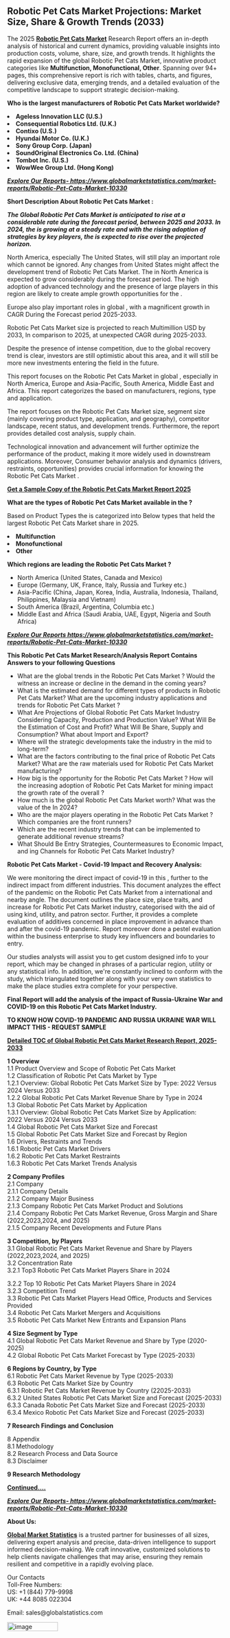 <h2><strong>Robotic Pet Cats Market Projections: Market Size, Share & Growth Trends (2033)</strong></h2><p>The 2025 <strong><a href="https://www.globalmarketstatistics.com/market-reports/Robotic-Pet-Cats-Market-10330">Robotic Pet Cats Market</a></strong> Research Report offers an in-depth analysis of historical and current dynamics, providing valuable insights into production costs, volume, share, size, and growth trends. It highlights the rapid expansion of the global Robotic Pet Cats Market, innovative product categories like <strong>Multifunction, Monofunctional, Other</strong>. Spanning over 94+ pages, this comprehensive report is rich with tables, charts, and figures, delivering exclusive data, emerging trends, and a detailed evaluation of the competitive landscape to support strategic decision-making.</p><p><strong>Who is the largest manufacturers of Robotic Pet Cats Market worldwide?</strong></p><p><strong><li>Ageless Innovation LLC (U.S.)<li>Consequential Robotics Ltd. (U.K.)<li>Contixo (U.S.)<li>Hyundai Motor Co. (U.K.)<li>Sony Group Corp. (Japan)<li>SoundOriginal Electronics Co. Ltd. (China)<li>Tombot Inc. (U.S.)<li>WowWee Group Ltd. (Hong Kong)</strong></p><p><strong><em><a href="https://www.globalmarketstatistics.com/market-reports/Robotic-Pet-Cats-Market-10330">Explore Our Reports-&nbsp;https://www.globalmarketstatistics.com/market-reports/Robotic-Pet-Cats-Market-10330</a></em></strong></p><p><strong>Short Description About Robotic Pet Cats Market :</strong></p><p><strong><em>The Global Robotic Pet Cats Market is anticipated to rise at a considerable rate during the forecast period, between 2025 and 2033. In 2024, the is growing at a steady rate and with the rising adoption of strategies by key players, the is expected to rise over the projected horizon.</em></strong></p><p>North America, especially The United States, will still play an important role which cannot be ignored. Any changes from United States might affect the development trend of Robotic Pet Cats Market. The in North America is expected to grow considerably during the forecast period. The high adoption of advanced technology and the presence of large players in this region are likely to create ample growth opportunities for the .</p><p>Europe also play important roles in global , with a magnificent growth in CAGR During the Forecast period 2025-2033.</p><p>Robotic Pet Cats Market size is projected to reach Multimillion USD by 2033, In comparison to 2025, at unexpected CAGR during 2025-2033.</p><p>Despite the presence of intense competition, due to the global recovery trend is clear, investors are still optimistic about this area, and it will still be more new investments entering the field in the future.</p><p>This report focuses on the Robotic Pet Cats Market in global , especially in North America, Europe and Asia-Pacific, South America, Middle East and Africa. This report categorizes the based on manufacturers, regions, type and application.</p><p>The report focuses on the Robotic Pet Cats Market size, segment size (mainly covering product type, application, and geography), competitor landscape, recent status, and development trends. Furthermore, the report provides detailed cost analysis, supply chain.</p><p>Technological innovation and advancement will further optimize the performance of the product, making it more widely used in downstream applications. Moreover, Consumer behavior analysis and dynamics (drivers, restraints, opportunities) provides crucial information for knowing the Robotic Pet Cats Market .</p><p><strong><a href="https://www.globalmarketstatistics.com/market-reports/Robotic-Pet-Cats-Market-10330">Get a Sample Copy of the Robotic Pet Cats Market Report 2025</a></strong></p><p><strong>What are the types of Robotic Pet Cats Market available in the ?</strong></p><p>Based on Product Types the is categorized into Below types that held the largest Robotic Pet Cats Market share in 2025.</p><p><strong><li>Multifunction<li>Monofunctional<li>Other</strong></p><p><strong>Which regions are leading the Robotic Pet Cats Market ?</strong></p><ul><li>North America (United States, Canada and Mexico)</li><li>Europe (Germany, UK, France, Italy, Russia and Turkey etc.)</li><li>Asia-Pacific (China, Japan, Korea, India, Australia, Indonesia, Thailand, Philippines, Malaysia and Vietnam)</li><li>South America (Brazil, Argentina, Columbia etc.)</li><li>Middle East and Africa (Saudi Arabia, UAE, Egypt, Nigeria and South Africa)</li></ul><p><strong><em><a href="https://www.globalmarketstatistics.com/market-reports/Robotic-Pet-Cats-Market-10330">Explore Our Reports https://www.globalmarketstatistics.com/market-reports/Robotic-Pet-Cats-Market-10330</a></em></strong></p><p><strong>This Robotic Pet Cats Market Research/Analysis Report Contains Answers to your following Questions</strong></p><ul><li>What are the global trends in the Robotic Pet Cats Market ? Would the witness an increase or decline in the demand in the coming years?</li><li>What is the estimated demand for different types of products in Robotic Pet Cats Market? What are the upcoming industry applications and trends for Robotic Pet Cats Market ?</li><li>What Are Projections of Global Robotic Pet Cats Market Industry Considering Capacity, Production and Production Value? What Will Be the Estimation of Cost and Profit? What Will Be Share, Supply and Consumption? What about Import and Export?</li><li>Where will the strategic developments take the industry in the mid to long-term?</li><li>What are the factors contributing to the final price of Robotic Pet Cats Market? What are the raw materials used for Robotic Pet Cats Market manufacturing?</li><li>How big is the opportunity for the Robotic Pet Cats Market ? How will the increasing adoption of Robotic Pet Cats Market for mining impact the growth rate of the overall ?</li><li>How much is the global Robotic Pet Cats Market worth? What was the value of the In 2024?</li><li>Who are the major players operating in the Robotic Pet Cats Market ? Which companies are the front runners?</li><li>Which are the recent industry trends that can be implemented to generate additional revenue streams?</li><li>What Should Be Entry Strategies, Countermeasures to Economic Impact, and ing Channels for Robotic Pet Cats Market Industry?</li></ul><p><strong>Robotic Pet Cats Market - Covid-19 Impact and Recovery Analysis:</strong></p><p>We were monitoring the direct impact of covid-19 in this , further to the indirect impact from different industries. This document analyzes the effect of the pandemic on the Robotic Pet Cats Market from a international and nearby angle. The document outlines the place size, place traits, and increase for Robotic Pet Cats Market industry, categorised with the aid of using kind, utility, and patron sector. Further, it provides a complete evaluation of additives concerned in place improvement in advance than and after the covid-19 pandemic. Report moreover done a pestel evaluation within the business enterprise to study key influencers and boundaries to entry.</p><p>Our studies analysts will assist you to get custom designed info to your report, which may be changed in phrases of a particular region, utility or any statistical info. In addition, we're constantly inclined to conform with the study, which triangulated together along with your very own statistics to make the place studies extra complete for your perspective.</p><p><strong>Final Report will add the analysis of the impact of Russia-Ukraine War and COVID-19 on this Robotic Pet Cats Market Industry.</strong></p><p><strong>TO KNOW HOW COVID-19 PANDEMIC AND RUSSIA UKRAINE WAR WILL IMPACT THIS - REQUEST SAMPLE</strong></p><p><strong><a href="https://www.globalmarketstatistics.com/market-reports/Robotic-Pet-Cats-Market-10330">Detailed TOC of Global Robotic Pet Cats Market Research Report, 2025-2033</a></strong></p><p><strong>1 Overview</strong><br /> 1.1 Product Overview and Scope of Robotic Pet Cats Market<br /> 1.2 Classification of Robotic Pet Cats Market by Type<br /> 1.2.1 Overview: Global Robotic Pet Cats Market Size by Type: 2022 Versus 2024 Versus 2033<br /> 1.2.2 Global Robotic Pet Cats Market Revenue Share by Type in 2024<br /> 1.3 Global Robotic Pet Cats Market by Application<br /> 1.3.1 Overview: Global Robotic Pet Cats Market Size by Application: 2022&nbsp;Versus 2024 Versus 2033<br /> 1.4 Global Robotic Pet Cats Market Size and Forecast<br /> 1.5 Global Robotic Pet Cats Market Size and Forecast by Region<br /> 1.6 Drivers, Restraints and Trends<br /> 1.6.1 Robotic Pet Cats Market Drivers<br /> 1.6.2 Robotic Pet Cats Market Restraints<br /> 1.6.3 Robotic Pet Cats Market Trends Analysis</p><p><strong>2 Company Profiles</strong><br /> 2.1 Company<br /> 2.1.1 Company Details<br /> 2.1.2 Company Major Business<br /> 2.1.3 Company Robotic Pet Cats Market Product and Solutions<br /> 2.1.4 Company Robotic Pet Cats Market Revenue, Gross Margin and Share (2022,2023,2024, and 2025)<br /> 2.1.5 Company Recent Developments and Future Plans</p><p><strong>3 Competition, by Players</strong><br /> 3.1 Global Robotic Pet Cats Market Revenue and Share by Players (2022,2023,2024, and 2025)<br /> 3.2 Concentration Rate<br /> 3.2.1 Top3 Robotic Pet Cats Market Players Share in 2024</p><p>3.2.2 Top 10 Robotic Pet Cats Market Players Share in 2024<br /> 3.2.3 Competition Trend<br /> 3.3 Robotic Pet Cats Market Players Head Office, Products and Services Provided<br /> 3.4 Robotic Pet Cats Market Mergers and Acquisitions<br /> 3.5 Robotic Pet Cats Market New Entrants and Expansion Plans</p><p><strong>4 Size Segment by Type</strong><br /> 4.1 Global Robotic Pet Cats Market Revenue and Share by Type (2020-2025)<br /> 4.2 Global Robotic Pet Cats Market Forecast by Type (2025-2033)</p><p><strong>6 Regions by Country, by Type</strong><br /> 6.1 Robotic Pet Cats Market Revenue by Type (2025-2033)<br /> 6.3 Robotic Pet Cats Market Size by Country<br /> 6.3.1 Robotic Pet Cats Market Revenue by Country (22025-2033)<br /> 6.3.2 United States Robotic Pet Cats Market Size and Forecast (2025-2033)<br /> 6.3.3 Canada Robotic Pet Cats Market Size and Forecast (2025-2033)<br /> 6.3.4 Mexico Robotic Pet Cats Market Size and Forecast (2025-2033)</p><p><strong>7 Research Findings and Conclusion</strong></p><p>8 Appendix<br /> 8.1 Methodology<br /> 8.2 Research Process and Data Source<br /> 8.3 Disclaimer</p><p><strong>9 Research Methodology</strong></p><p><strong><a href="https://www.globalmarketstatistics.com/market-reports/Robotic-Pet-Cats-Market-10330">Continued&hellip;.</a></strong></p><p><strong><em><a href="https://www.globalmarketstatistics.com/market-reports/Robotic-Pet-Cats-Market-10330">Explore Our Reports-&nbsp;https://www.globalmarketstatistics.com/market-reports/Robotic-Pet-Cats-Market-10330</a></em></strong></p><p><strong>About Us:</strong></p><p><strong><a href="https://www.globalmarketstatistics.com/">Global Market Statistics</a></strong> is a trusted partner for businesses of all sizes, delivering expert analysis and precise, data-driven intelligence to support informed decision-making. We craft innovative, customized solutions to help clients navigate challenges that may arise, ensuring they remain resilient and competitive in a rapidly evolving place.</p><p>Our Contacts<br /> Toll-Free Numbers:<br /> US: +1 (844) 779-9998<br /> UK: +44 8085 022304</p><p>Email: sales@globalstatistics.com</p>
<img width="118" height="21" alt="image" src="https://github.com/user-attachments/assets/d4979aa7-1971-402e-80ab-429833fc3574" />
